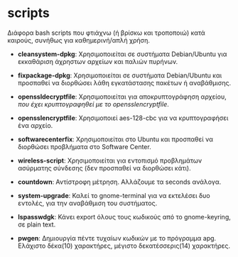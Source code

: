 scripts
=======

Διάφορα bash scripts που φτιάχνω (ή βρίσκω και τροποποιώ) κατά καιρούς, συνήθως για καθημερινή/απλή χρήση.


 * **cleansystem-dpkg**: Χρησιμοποιείται σε συστήματα Debian/Ubuntu για εκκαθάριση άχρηστων αρχείων και παλιών πυρήνων. 

 * **fixpackage-dpkg**: Χρησιμοποιείται σε συστήματα Debian/Ubuntu και προσπαθεί να διορθώσει λάθη εγκατάστασης πακέτων ή αναβάθμισης.

 * **openssldecryptfile**: Χρησιμοποιείται για αποκρυπτoγράφηση αρχείου, _που έχει κρυπτογραφηθεί με το opensslencryptfile_. 

 * **opensslencryptfile**: Χρησιμοποιεί aes-128-cbc για να κρυπτογραφήσει ένα αρχείο. 

 * **softwarecenterfix**: Χρησιμοποιείται στο Ubuntu και προσπαθεί να διορθώσει προβλήματα στο Software Center.

 * **wireless-script**: Χρησιμοποιείται για εντοπισμό προβλημάτων ασύρματης σύνδεσης (δεν προσπαθεί να διορθώσει κάτι).

 * **countdown**: Αντίστροφη μέτρηση. Αλλάζουμε τα seconds ανάλογα. 

 * **system-upgrade**: Καλεί το gnome-terminal για να εκτελέσει δυο εντολές, για την αναβάθμιση του συστήματος.

 * **lspasswdgk**: Κάνει export όλους τους κωδικούς από το gnome-keyring, σε plain text.  
 * **pwgen**: Δημιουργία πέντε τυχαίων κωδικών με το πρόγραμμα apg. Ελάχιστο δέκα(10) χαρακτήρες, μέγιστο δεκατέσσερις(14) χαρακτήρες.
